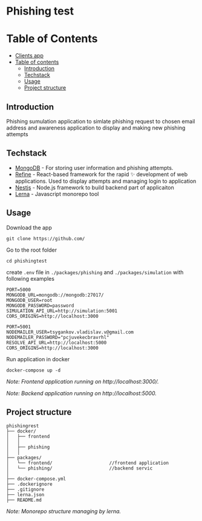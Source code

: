 # Phishing test

# Table of Contents

- [Clients app](#clients-app)
- [Table of contents](#table-of-contents)
  - [Introduction](#introduction)
  - [Techstack](#techstack)
  - [Usage](#usage)
  - [Project structure](#project-structure)

## Introduction

Phishing sumulation application to simlate phishing request to chosen email address and awareness application to display and making new phishing attempts

## Techstack

- [MongoDB](https://www.mongodb.com/) - For storing user information and phishing attempts.
- [Refine](https://refine.dev/) - React-based framework for the rapid ✨ development of web applications. Used to display attempts and managing login to application
- [Nestjs](https://nestjs.com/) - Node.js framework to build backend part of applicaiton
- [Lerna](https://lerna.js.org/) - Javascript monorepo tool

## Usage

Download the app

`git clone https://github.com/`

Go to the root folder

`cd phishingtest`

create `.env` file in `./packages/phishing` and `./packages/simulation` with following examples

```
PORT=5000
MONGODB_URL=mongodb://mongodb:27017/
MONGODB_USER=root
MONGODB_PASSWORD=password
SIMULATION_API_URL=http://simulation:5001
CORS_ORIGINS=http://localhost:3000
```

```
PORT=5001
NODEMAILER_USER=tsygankov.vladislav.v@gmail.com
NODEMAILER_PASSWORD="pcjuvekecbravrhl"
RESOLVE_API_URL=http://localhost:5000
CORS_ORIGINS=http://localhost:3000
```

Run application in docker

`docker-compose up -d`

_Note: Frontend application running on http://localhost:3000/._

_Note: Backend application running on http://localhost:5000._


## Project structure

```
phishingrest
├── docker/
│   ├── frontend
│   │
│   ├── phishing
│   │
├── packages/
│   └── frontend/                     //frontend application
│   └── phishing/                     //backend servic
│
├── docker-compose.yml
├── .dockerignore
├── .gitignore
├── lerna.json
├── README.md
```

_Note: Monorepo structure managing by lerna._


